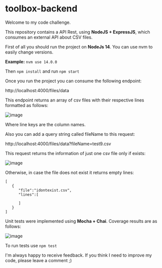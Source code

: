 # toolbox-backend

Welcome to my code challenge. 

This repository contains a API Rest, using **NodeJS + ExpressJS**, which consumes an external API about CSV files.

First of all you should run the project on **NodeJs 14**. You can use nvm to easily change versions. 

**Example:** ```nvm use 14.0.0```

Then ```npm install``` and run ```npm start```

Once you run the project you can consume the following endpoint:

http://localhost:4000/files/data

This endpoint returns an array of csv files with their respective lines formatted as follows:

![image](https://user-images.githubusercontent.com/34432135/158006232-b0facb92-67c1-44dc-9ebc-638ddfe60c0c.png)

Where line keys are the column names.

Also you can add a query string called fileName to this request:

http://localhost:4000/files/data?fileName=test9.csv

This request returns the information of just one csv file only if exists:

![image](https://user-images.githubusercontent.com/34432135/158006283-b8cf9880-b954-499a-bb66-b5840cf00d6b.png)

Otherwise, in case the file does not exist it returns empty lines:
```
[
   {
      "file":"idontexist.csv",
      "lines":[
         
      ]
   }
]
```

Unit tests were implemented using **Mocha + Chai**. Coverage results are as follows:

![image](https://user-images.githubusercontent.com/34432135/158006503-12a7eb93-9f94-42fa-b63e-2e1083d7b0cb.png)

To run tests use ```npm test```

I'm always happy to receive feedback. If you think I need to improve my code, please leave a comment ;)
